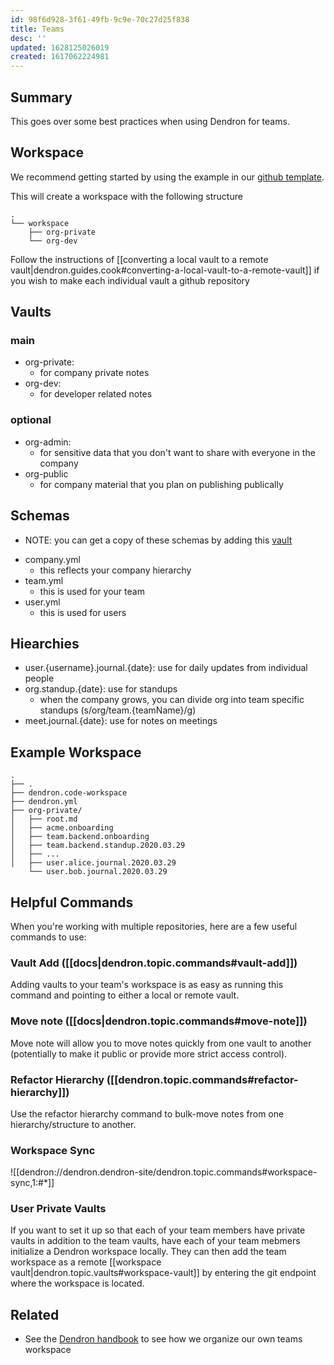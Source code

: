 ```yaml
---
id: 98f6d928-3f61-49fb-9c9e-70c27d25f838
title: Teams
desc: ''
updated: 1628125026019
created: 1617062224981
---
```


## Summary

This goes over some best practices when using Dendron for teams. 

<!-- To get started, you can use this [[quickstart|dendron.topic.teams.quickstart]]. -->

## Workspace

We recommend getting started by using the example in our [github template](https://github.com/dendronhq/org-workspace-template). 

This will create a workspace with the following structure

```
.
└── workspace
    ├── org-private
    └── org-dev
```

Follow the instructions of [[converting a local vault to a remote vault|dendron.guides.cook#converting-a-local-vault-to-a-remote-vault]] if you wish to make each individual vault a github repository

## Vaults

### main
- org-private: 
  - for company private notes
- org-dev: 
  - for developer related notes

### optional
- org-admin: 
  - for sensitive data that you don't want to share with everyone in the company 
- org-public
  - for company material that you plan on publishing publically

## Schemas
- NOTE: you can get a copy of these schemas by adding this [vault](https://github.com/kevinslin/schemas)
<!-- -->
- company.yml
  - this reflects your company hierarchy
- team.yml
  - this is used for your team
- user.yml
  - this is used for users

## Hiearchies
- user.{username}.journal.{date}: use for daily updates from individual people
- org.standup.{date}: use for standups
  - when the company grows, you can divide org into team specific standups (s/org/team.{teamName}/g)
- meet.journal.{date}: use for notes on meetings

## Example Workspace

```
.
├── .
├── dendron.code-workspace
├── dendron.yml
├── org-private/
│   ├── root.md
│   ├── acme.onboarding
│   ├── team.backend.onboarding
│   ├── team.backend.standup.2020.03.29
│   ├── ...
│   ├── user.alice.journal.2020.03.29
    └── user.bob.journal.2020.03.29
```

## Helpful Commands

When you're working with multiple repositories, here are a few useful commands to use:

### Vault Add ([[docs|dendron.topic.commands#vault-add]])

Adding vaults to your team's workspace is as easy as running this command and pointing to either a local or remote vault.

### Move note ([[docs|dendron.topic.commands#move-note]])

Move note will allow you to move notes quickly from one vault to another (potentially to make it public or provide more strict access control).

### Refactor Hierarchy ([[dendron.topic.commands#refactor-hierarchy]])

Use the refactor hierarchy command to bulk-move notes from one hierarchy/structure to another.

### Workspace Sync

![[dendron://dendron.dendron-site/dendron.topic.commands#workspace-sync,1:#*]]

### User Private Vaults

If you want to set it up so that each of your team members have private vaults in addition to the team vaults, have each of your team mebmers initialize a Dendron workspace locally. They can then add the team workspace as a remote [[workspace vault|dendron.topic.vaults#workspace-vault]] by entering the git endpoint where the workspace is located.

## Related
- See the [Dendron handbook](https://handbook.dendron.so/notes/fc057be8-80e7-4a08-bca6-5bd6bc398eea.html) to see how we organize our own teams workspace 

